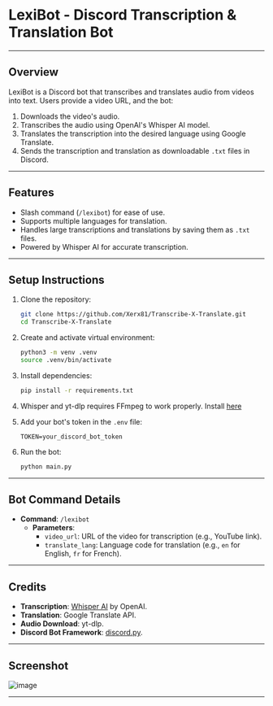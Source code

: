 # LexiBot - Discord Transcription & Translation Bot

---

## Overview
LexiBot is a Discord bot that transcribes and translates audio from videos into text. Users provide a video URL, and the bot:
1. Downloads the video's audio.
2. Transcribes the audio using OpenAI's Whisper AI model.
3. Translates the transcription into the desired language using Google Translate.
4. Sends the transcription and translation as downloadable `.txt` files in Discord.

---

## Features
- Slash command (`/lexibot`) for ease of use.
- Supports multiple languages for translation.
- Handles large transcriptions and translations by saving them as `.txt` files.
- Powered by Whisper AI for accurate transcription.

---

## Setup Instructions
1. Clone the repository:
   ```bash
   git clone https://github.com/Xerx81/Transcribe-X-Translate.git
   cd Transcribe-X-Translate
   ```

2. Create and activate virtual environment:
   ```bash
   python3 -m venv .venv
   source .venv/bin/activate
   ```
   
3. Install dependencies:
   ```bash
   pip install -r requirements.txt
   ```

4. Whisper and yt-dlp requires FFmpeg to work properly. Install [here](https://www.ffmpeg.org/download.html)

5. Add your bot's token in the `.env` file:
   ```
   TOKEN=your_discord_bot_token
   ```

6. Run the bot:
   ```bash
   python main.py
   ```

---

## Bot Command Details
- **Command**: `/lexibot`
  - **Parameters**:
    - `video_url`: URL of the video for transcription (e.g., YouTube link).
    - `translate_lang`: Language code for translation (e.g., `en` for English, `fr` for French).

---

## Credits
- **Transcription**: [Whisper AI](https://github.com/openai/whisper) by OpenAI.
- **Translation**: Google Translate API.
- **Audio Download**: yt-dlp.
- **Discord Bot Framework**: [discord.py](https://discordpy.readthedocs.io/).

---

## Screenshot
![image](https://github.com/user-attachments/assets/55e297ee-74c5-459b-b943-dff6050d8d78)

---

